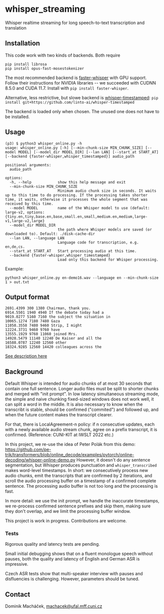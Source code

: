 # whisper_streaming
Whisper realtime streaming for long speech-to-text transcription and translation

## Installation

This code work with two kinds of backends. Both require

```
pip install librosa
pip install opus-fast-mosestokenizer
```

The most recommended backend is [faster-whisper](https://github.com/guillaumekln/faster-whisper) with GPU support. Follow their instructions for NVIDIA libraries -- we succeeded with CUDNN 8.5.0 and CUDA 11.7. Install with `pip install faster-whisper`.

Alternative, less restrictive, but slowe backend is [whisper-timestamped](https://github.com/linto-ai/whisper-timestamped): `pip install git+https://github.com/linto-ai/whisper-timestamped`

The backend is loaded only when chosen. The unused one does not have to be installed.

## Usage

```
(p3) $ python3 whisper_online.py -h
usage: whisper_online.py [-h] [--min-chunk-size MIN_CHUNK_SIZE] [--model MODEL] [--model_dir MODEL_DIR] [--lan LAN] [--start_at START_AT] [--backend {faster-whisper,whisper_timestamped}] audio_path

positional arguments:
  audio_path

options:
  -h, --help            show this help message and exit
  --min-chunk-size MIN_CHUNK_SIZE
                        Minimum audio chunk size in seconds. It waits up to this time to do processing. If the processing takes shorter time, it waits, otherwise it processes the whole segment that was received by this time.
  --model MODEL         name of the Whisper model to use (default: large-v2, options: {tiny.en,tiny,base.en,base,small.en,small,medium.en,medium,large-v1,large-v2,large}
  --model_dir MODEL_DIR
                        the path where Whisper models are saved (or downloaded to). Default: ./disk-cache-dir
  --lan LAN, --language LAN
                        Language code for transcription, e.g. en,de,cs.
  --start_at START_AT   Start processing audio at this time.
  --backend {faster-whisper,whisper_timestamped}
                        Load only this backend for Whisper processing.
```

Example:

```
python3 whisper_online.py en-demo16.wav --language en --min-chunk-size 1 > out.txt
```

## Output format

```
2691.4399 300 1380 Chairman, thank you.
6914.5501 1940 4940 If the debate today had a
9019.0277 5160 7160 the subject the situation in
10065.1274 7180 7480 Gaza
11058.3558 7480 9460 Strip, I might
12224.3731 9460 9760 have
13555.1929 9760 11060 joined Mrs.
14928.5479 11140 12240 De Kaiser and all the
16588.0787 12240 12560 other
18324.9285 12560 14420 colleagues across the
```

[See description here](https://github.com/ufal/whisper_streaming/blob/d915d790a62d7be4e7392dde1480e7981eb142ae/whisper_online.py#L361)



## Background

Default Whisper is intended for audio chunks of at most 30 seconds that contain one full sentence. Longer audio files must be split to shorter chunks and merged with "init prompt". In low latency simultaneous streaming mode, the simple and naive chunking fixed-sized windows does not work well, it can split a word in the middle. It is also necessary to know when the transcribt is stable, should be confirmed ("commited") and followed up, and when the future content makes the transcript clearer. 

For that, there is LocalAgreement-n policy: if n consecutive updates, each with a newly available audio stream chunk, agree on a prefix transcript, it is confirmed. (Reference: CUNI-KIT at IWSLT 2022 etc.)

In this project, we re-use the idea of Peter Polák from this demo: https://github.com/pe-trik/transformers/blob/online_decode/examples/pytorch/online-decoding/whisper-online-demo.py However, it doesn't do any sentence segmentation, but Whisper produces punctuation and `whisper_transcribed` makes word-level timestamps. In short: we consecutively process new audio chunks, emit the transcripts that are confirmed by 2 iterations, and scroll the audio processing buffer on a timestamp of a confirmed complete sentence. The processing audio buffer is not too long and the processing is fast.

In more detail: we use the init prompt, we handle the inaccurate timestamps, we re-process confirmed sentence prefixes and skip them, making sure they don't overlap, and we limit the processing buffer window. 

This project is work in progress. Contributions are welcome.

### Tests

Rigorous quality and latency tests are pending.

Small initial debugging shows that on a fluent monologue speech without pauses, both the quality and latency of English and German ASR is impressive. 

Czech ASR tests show that multi-speaker interview with pauses and disfluencies is challenging. However, parameters should be tuned.

## Contact

Dominik Macháček, machacek@ufal.mff.cuni.cz



